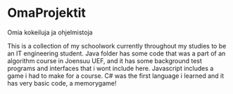 # OmaProjektit
Omia kokeiluja ja ohjelmistoja

This is a collection of my schoolwork currently throughout my studies to be an IT engineering student.
Java folder has some code that was a part of an algorithm course in Joensuu UEF, and it has some background
test programs and interfaces that i wont include here.
Javascript includes a game i had to make for a course.
C# was the first language i learned and it has very basic code, a memorygame!

